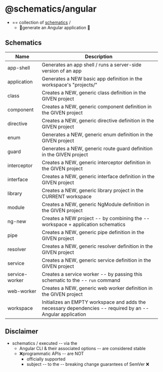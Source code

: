 # @schematics/angular

* == collection of [schematics](/packages/angular_devkit/schematics/README.md) /
  * 👀generate an Angular application 👀

## Schematics

| Name           | Description                                                                                                 |
|----------------|-------------------------------------------------------------------------------------------------------------|
| app-shell      | Generates an app shell / runs a server-side version of an app                                               |
| application    | Generates a NEW basic app definition in the workspace's "projects/"                                         |
| class          | Creates a NEW, generic class definition in the GIVEN project                                                |
| component      | Creates a NEW, generic component definition in the GIVEN project                                            |
| directive      | Creates a NEW, generic directive definition in the GIVEN project                                            |
| enum           | Generates a NEW, generic enum definition in the GIVEN project                                               |
| guard          | Generates a NEW, generic route guard definition in the GIVEN project                                        |
| interceptor    | Creates a NEW, generic interceptor definition in the GIVEN project                                          |
| interface      | Creates a NEW, generic interface definition in the GIVEN project                                            |
| library        | Creates a NEW, generic library project in the CURRENT workspace                                             |
| module         | Creates a NEW, generic NgModule definition in the GIVEN project                                             |
| ng-new         | Creates a NEW project -- by combining the -- workspace + application schematics                             |
| pipe           | Creates a NEW, generic pipe definition in the GIVEN project                                                 |
| resolver       | Creates a NEW, generic resolver definition in the GIVEN project                                             |
| service        | Creates a NEW, generic service definition in the GIVEN project                                              |
| service-worker | Creates a service worker -- by passing this schematic to the -- `run` command                               |
| web-worker     | Creates a NEW, generic web worker definition in the GIVEN project                                           |
| workspace      | Initializes an EMPTY workspace and adds the necessary dependencies -- required by an -- Angular application |

## Disclaimer

* schematics / executed -- via the
  * Angular CLI & their associated options -- are considered stable
  * ❌programmatic APIs -- are NOT
    * officially supported
    * subject -- to the -- breaking change guarantees of SemVer ❌

